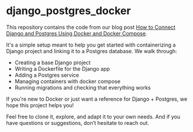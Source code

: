 # django_postgres_docker

This repository contains the code from our blog post [How to Connect Django and Postgres Using Docker and Docker Compose](https://rhonidev.com/blog/how-to-connect-django-and-postgres-using-docker-and-docker-compose).

It's a simple setup meant to help you get started with containerizing a Django project and linking it to a Postgres database. We walk through:

- Creating a base Django project
- Writing a Dockerfile for the Django app
- Adding a Postgres service
- Managing containers with docker compose
- Running migrations and checking that everything works

If you're new to Docker or just want a reference for Django + Postgres, we hope this project helps you!

Feel free to clone it, explore, and adapt it to your own needs. And if you have questions or suggestions, don’t hesitate to reach out.
